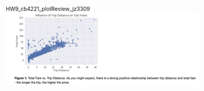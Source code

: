 HW9_cb4221_plotReview_jz3309
![image](https://github.com/jz3309/PUI2018_jz3309/blob/master/HW9_jz3309/cb4221_plot.png)


